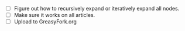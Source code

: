 - [ ] Figure out how to recursively expand or iteratively expand all nodes.
- [ ] Make sure it works on all articles.
- [ ] Upload to GreasyFork.org

